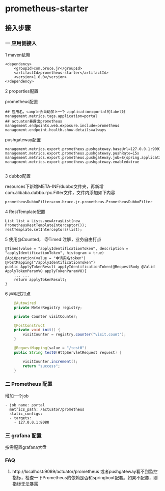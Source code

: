 # prometheus-starter

## 接入步骤
### 一 应用侧接入
1 maven依赖

```
<dependency>
    <groupId>com.bruce.jr</groupId>
    <artifactId>prometheus-starter</artifactId>
    <version>1.0.0</version>
</dependency>

```
2 properties配置

prometheus配置
```properties
## 应用名，sample会自动加上一个 application=portal的label对
management.metrics.tags.application=portal
## actuator暴露出prometheus
management.endpoints.web.exposure.include=prometheus
management.endpoint.health.show-details=always
```

pushgateway配置
```properties
management.metrics.export.prometheus.pushgateway.baseUrl=127.0.0.1:9091
management.metrics.export.prometheus.pushgateway.pushRate=15s
management.metrics.export.prometheus.pushgateway.job=${spring.application.name}
management.metrics.export.prometheus.pushgateway.enabled=true


```
3 dubbo配置

resources下新增META-INF/dubbo文件夹，再新增com.alibaba.dubbo.rpc.Filter文件，文件内添加如下内容

```
prometheusDubboFilter=com.bruce.jr.prometheus.PrometheusDubboFilter
```

4 RestTemplate配置

```
List list = Lists.newArrayList(new PrometheusRestTemplateInterceptor());
restTemplate.setInterceptors(list);
```

5 使用@Counted， @Timed 注解，业务自由打点

```
@Timed(value = "applyIdentificationToken", description = "applyIdentificationToken", histogram = true)
@ApiOperation(value = "申请实名token")
@PostMapping("/applyIdentificationToken")
public ApplyTokenResult applyIdentificationToken(@RequestBody @Valid ApplyTokenParamVO applyTokenParamVO){
    ... ...
    return applyTokenResult;
}
```

6 声明式打点
```java
    @Autowired
    private MeterRegistry registry;

    private Counter visitCounter;

    @PostConstruct
    private void init() {
        visitCounter = registry.counter("visit.count");
    }

    @RequestMapping(value = "/test0")
    public String test0(HttpServletRequest request) {

        visitCounter.increment();
        return "success";
    }
```
### 二 Prometheus 配置
增加一个job

```
- job_name: portal
  metrics_path: /actuator/prometheus
  static_configs:
  - targets:
    - 127.0.0.1:8080
```

### 三 grafana 配置
按需配置grafana大盘

### FAQ
1. http://localhost:9099/actuator/prometheus 或者pushgateway看不到监控指标，检查一下Prometheus的依赖是否和springboot配套。如果不配套，则指标无法暴露